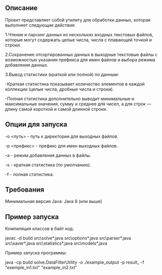 
## Описание
Проект представляет собой утилиту для обработки данных, которая выполняет следующие действия:

1.Чтение и парсинг данных из нескольких входных текстовых файлов, которые могут содержать целые числа, числа с плавающей точкой и строки.

2.Сохранение отсортированных данных в выходные текстовые файлы с возможностью указания префикса для имен файлов и выбора режима добавления данных.

3.Вывод статистики (краткой или полной) по данным:

  -Краткая статистика показывает количество элементов в каждой коллекции (целые числа, дробные числа и строки).

  -Полная статистика дополнительно выводит минимальные и максимальные значения, сумму и среднее для чисел, а для строк — длину самой короткой и самой длинной строки.

## Опции для запуска

-o <путь> - путь к директории для выходных файлов.

-p <префикс> - префикс для имен выходных файлов.

-a - режим добавления данных в файлы.

-s - краткая статистика (по умолчанию).

-f - полная статистика.

## Требования

Минимальная версия Java: Java 8 (или выше) 

## Пример запуска

Компиляция классов в байт код:

javac -d build src\solve\*.java src\options\*.java src\parser\*.java src\saver\*.java src\statistics\*.java src\models\*.java

Пример запуска программы:

java -cp build solve.DataFilterUtility -o ./example_output -p result_ -f "exemple_in1.txt" "example_in2.txt"
